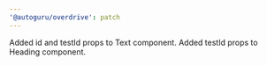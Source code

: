 ```yaml
---
'@autoguru/overdrive': patch
---
```


Added id and testId props to Text component. Added testId props to Heading
component.
